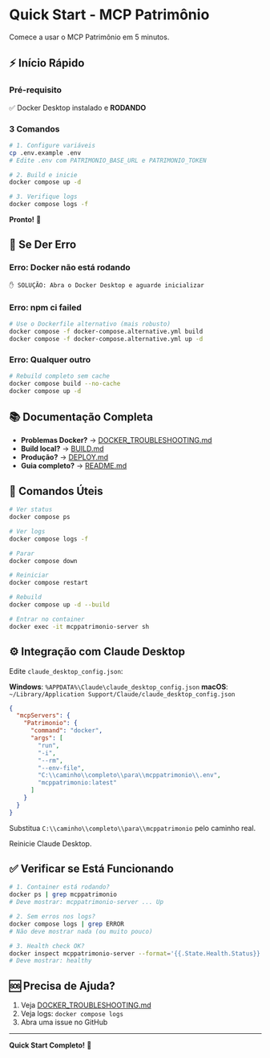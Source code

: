# Quick Start - MCP Patrimônio

Comece a usar o MCP Patrimônio em 5 minutos.

## ⚡ Início Rápido

### Pré-requisito
✅ Docker Desktop instalado e **RODANDO**

### 3 Comandos

```bash
# 1. Configure variáveis
cp .env.example .env
# Edite .env com PATRIMONIO_BASE_URL e PATRIMONIO_TOKEN

# 2. Build e inicie
docker compose up -d

# 3. Verifique logs
docker compose logs -f
```

**Pronto!** 🎉

## 🐛 Se Der Erro

### Erro: Docker não está rodando
```
✋ SOLUÇÃO: Abra o Docker Desktop e aguarde inicializar
```

### Erro: npm ci failed
```bash
# Use o Dockerfile alternativo (mais robusto)
docker compose -f docker-compose.alternative.yml build
docker compose -f docker-compose.alternative.yml up -d
```

### Erro: Qualquer outro
```bash
# Rebuild completo sem cache
docker compose build --no-cache
docker compose up -d
```

## 📚 Documentação Completa

- **Problemas Docker?** → [DOCKER_TROUBLESHOOTING.md](DOCKER_TROUBLESHOOTING.md)
- **Build local?** → [BUILD.md](BUILD.md)
- **Produção?** → [DEPLOY.md](DEPLOY.md)
- **Guia completo?** → [README.md](README.md)

## 🔧 Comandos Úteis

```bash
# Ver status
docker compose ps

# Ver logs
docker compose logs -f

# Parar
docker compose down

# Reiniciar
docker compose restart

# Rebuild
docker compose up -d --build

# Entrar no container
docker exec -it mcppatrimonio-server sh
```

## ⚙️ Integração com Claude Desktop

Edite `claude_desktop_config.json`:

**Windows**: `%APPDATA%\Claude\claude_desktop_config.json`
**macOS**: `~/Library/Application Support/Claude/claude_desktop_config.json`

```json
{
  "mcpServers": {
    "Patrimonio": {
      "command": "docker",
      "args": [
        "run",
        "-i",
        "--rm",
        "--env-file",
        "C:\\caminho\\completo\\para\\mcppatrimonio\\.env",
        "mcppatrimonio:latest"
      ]
    }
  }
}
```

Substitua `C:\\caminho\\completo\\para\\mcppatrimonio` pelo caminho real.

Reinicie Claude Desktop.

## ✅ Verificar se Está Funcionando

```bash
# 1. Container está rodando?
docker ps | grep mcppatrimonio
# Deve mostrar: mcppatrimonio-server ... Up

# 2. Sem erros nos logs?
docker compose logs | grep ERROR
# Não deve mostrar nada (ou muito pouco)

# 3. Health check OK?
docker inspect mcppatrimonio-server --format='{{.State.Health.Status}}'
# Deve mostrar: healthy
```

## 🆘 Precisa de Ajuda?

1. Veja [DOCKER_TROUBLESHOOTING.md](DOCKER_TROUBLESHOOTING.md)
2. Veja logs: `docker compose logs`
3. Abra uma issue no GitHub

---

**Quick Start Completo!** 🚀
